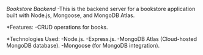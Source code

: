 *Bookstore Backend*
-This is the backend server for a bookstore application built with Node.js, Mongoose, and MongoDB Atlas.

*Features:
-CRUD operations for books.

*Technologies Used:
-Node.js.
-Express.js.
-MongoDB Atlas (Cloud-hosted MongoDB database).
-Mongoose (for MongoDB integration).
